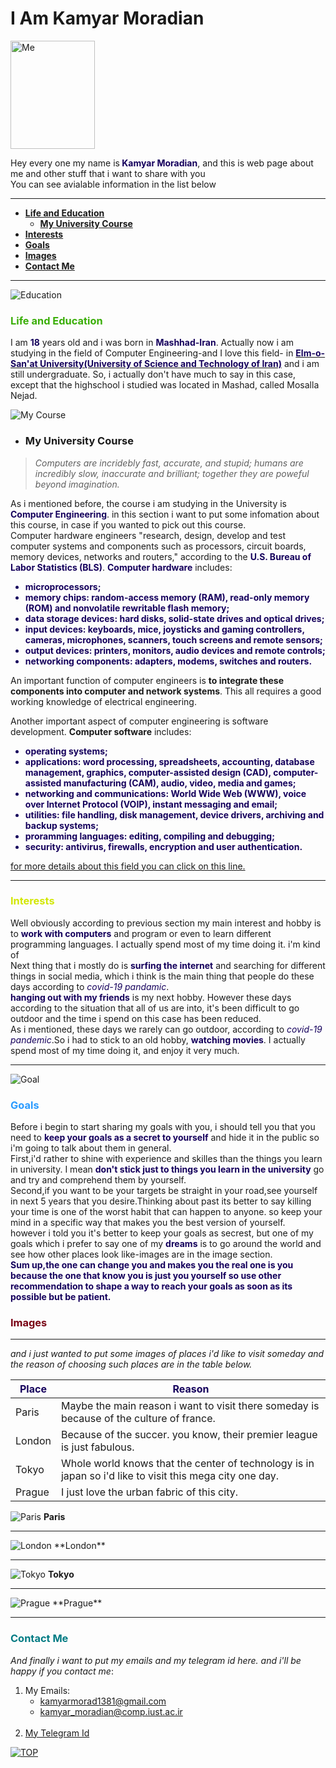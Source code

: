 <h1 id = "beginning">I Am Kamyar Moradian</h1>
<img src = "IMG-20201101-WA0017.jpg" alt = "Me" title = "Me" width = "135px" height = "173px" padding-left = "100px" >    

<p>Hey every one my name is<span style = "color : #15005C"><b> Kamyar Moradian</b></span>, and this is web page about me and other stuff that i want to share with you<br>
   You can see avialable information in the list below</p>
 
 ---

+ <a href = "#Edu"><strong>Life and Education</strong></a> 
   + <a href = "#Course"><strong>My University Course</strong></a> 
+ <a href = "#Interest"><strong>Interests</strong></a>
+ <a href = "#Goals"><strong>Goals</strong></a>
+ <a href = "#Images"><strong>Images</strong></a>
+ <a href = "#Contact"><strong>Contact Me</strong></a>

<!---
if wanted to write this code fully in html syntax ten it would be like it
   <ul>
        <a href="Edu">
            <li><strong>Life and Education</strong></li>
        </a>
        <ul>
            <a href="Course">
                <li><strong>My University Cours</strong></li>
            </a>
        </ul>
        <a href="#Interest">
            <li><strong>Interests</strong></li>
        </a>
        <a href="#Goals">
            <li><strong>Goals</strong></li>
        </a>
        <a href="#Images">
            <li><strong>Images</strong< /li>
        </a>
        <a href="#Contact">
            <li><strong>Contact Me</strong></li>
        </a>
    </ul>
-->

---
<img src = "./learning.jpg" alt = "Education" title = "Education">

### <span style = " color : #3AAE08 ">Life and Education</span>

<!---
<h3 style = " color : #3AAE08  ">Life and Education</h3> 
-->

<p id = "Life and Education">
   I am <b style = "color : #15005C">18</b> years old and i was born in <strong style = "color : #15005C">Mashhad-Iran</strong>. Actually now i am studying in the field of Computer Engineering-and I love this field- in <a href = "http://www.iust.ac.ir/en" title = "URL of My Uni WebSite"><b style = "color : #15005C">Elm-o-San'at University(University of Science and Technology of Iran)</b></a> and i am still undergraduate. So, i actually don't have much to say in this case, except that the highschool i studied was located in Mashad, called Mosalla Nejad.
</p>

<img src = "./Course.jpg" alt = "My Course" title = "My Course">

<ul><li><h3>My University Course</h3></li></ul>
<blockquote><em>Computers are incridebly fast, accurate, and stupid; humans are incredibly slow, inaccurate and brilliant; together they are poweful beyond imagination.</em></blockquote>
<p id = "Course">
   As i mentioned before, the course i am studying in the University is <b style = "color : #15005C">Computer Engineering</b>. in this section i want to put some infomation about this course, in case if  you wanted to pick out this course.<br>
   Computer hardware engineers "research, design, develop and test computer systems and components such as processors, circuit boards, memory devices, networks and routers," according to the <b style = "color : #15005C">U.S. Bureau of Labor Statistics (BLS)</b>. <b style = "color : #15005C">Computer hardware</b> includes:</p>

   <ul style = "color : #15005C">
   <li><b >microprocessors;</b></li>
      <li><b >memory chips: random-access memory (RAM), read-only memory (ROM) and nonvolatile rewritable flash memory;</b></li>
      <li><b >data storage devices: hard disks, solid-state drives and optical drives;</b></li>
      <li><b >input devices: keyboards, mice, joysticks and gaming controllers, cameras, microphones, scanners, touch screens and remote sensors;</b></li>
      <li><b >output devices: printers, monitors, audio devices and remote controls;</b></li>
      <li><b >networking components: adapters, modems, switches and routers.</b></li>
   </ul>
   <p>An important function of computer engineers is <b>to integrate these components into computer and network systems</b>. This all requires a good working knowledge of electrical engineering.</p>
   <p>Another important aspect of computer engineering is software development. <b>Computer software</b> includes:</p>
   <ul style = "color : #15005C">
      <li><b>operating systems;</b></li>
      <li><b>applications: word processing, spreadsheets, accounting, database management, graphics, computer-assisted design (CAD), computer-assisted manufacturing (CAM),              audio, video, media and games;</b></li>
      <li><b>networking and communications: World Wide Web (WWW), voice over Internet Protocol (VOIP), instant messaging and email;</b></li>
      <li><b>utilities: file handling, disk management, device drivers, archiving and backup systems;</b></li>
      <li><b>proramming languages: editing, compiling and debugging;</b></li>
      <li><b>security: antivirus, firewalls, encryption and user authentication.</b></li>
   </ul>
   <a href = "https://www.livescience.com/48326-computer-engineering.html#:~:text=Computer%20engineering%20is%20the%20branch,systems%20and%20other%20technological%20devices.">for more details about this field you can click on this line.</a>

---

### <span style = " color : #D2E704">Interests</span>

<!---
<h3 style = "color : #D2E704">Interests</h3>
-->

<p id = "Interest">
    Well obviously according to previous section my main interest and hobby is to <b style = "color : #15005C">work with computers</b> and program or even to learn different programming languages. I actually spend most of my time doing it. i'm kind of <br>
   Next thing that i mostly do is <b style = "color : #15005C">surfing the internet</b> and searching for different things in social media, which i think is the main thing that people do these days according  to <em style = "color : #15005C">covid-19 pandamic</em>.<br>
   <b style = "color : #15005C">hanging out with my friends</b> is my next hobby. However these days according to the situation that all of us are into, it's been difficult to go outdoor and the time i spend on this case has been reduced.<br>
    As i mentioned, these days we rarely can go outdoor, according to <em style = "color : #15005C">covid-19 pandemic</em>.So i had to stick to an old hobby, <b style = "color : #15005C">watching movies</b>. I actually spend most of my time doing it, and enjoy it very much.
</p>

---

<img src = "./goals.jpg" alt = "Goal" title = "Goal">

### <span style = " color : #2A9BFF">Goals</span>

<!---
<h3 style = "color : #2A9BFF">Goals</h3>
-->

<p id = "Goals">
Before i begin to start sharing my goals with you, i should tell you that you need to <b style = "color : #15005C">keep your goals as a secret to yourself</b> and hide it in the public so i'm going to talk about them in general.<br>
First,i'd rather to shine with experience and skilles than the things you learn in university. I mean <b style = "color : #15005C">don't stick just to things you learn in the university</b> go and try and comprehend them by yourself.<br>
Second,if you want to be your targets be straight in your road,see yourself in next 5 years that you desire.Thinking about past its better to say killing your time is one of the worst habit that can happen to anyone. so keep your mind in a specific way that makes you the best version of yourself.<br>
however i told you it's better to keep your goals as secrest, but one of my goals which i prefer to say one of my <b style = "color : #15005C">dreams</b> is to go around the world and see how other places look like-images are in the image section.<br>
<strong style = "color : #15005C">Sum up,the one can change you and makes you the real one is you because the one that know you is just you yourself so use other recommendation to shape a way to reach your goals as soon as its possible but be patient.</strong>
</p>

### <span style = " color : #780012" id = "Images">Images</span>

<!---
<h3 style = "color : #780012">Images</h3>
-->

--- 

_and i just wanted to put some images of places i'd like to visit someday and the reason of choosing such places are in the table below._

| <span style = "color : #15005C">Place</span>  | <span style = "color : #15005C">Reason</span> |
| ------ | ----------- |
| Paris  | Maybe the main reason i want to visit there someday is because of the culture of france. |
| London | Because of the succer. you know, their premier league is just fabulous. |
| Tokyo  | Whole world knows that the center of technology is in japan so i'd like to visit this mega city one day. |
| Prague | I just love the urban fabric of this city. |

<!---
<i>and i just added some images there of places that i'd like to visit someday.</i>
<table>
    <thead>
        <tr>
            <th>Place</th>
            <th>Reason</th>
        </tr>
    </thead>
    <tbody>
        <tr>
            <td>Paris</td>
            <td>Maybe the main reason i want to visit there someday is because of the culture of france.</td>
        </tr>
        <tr>
            <td>London</td>
            <td>Because of the succer. you know, their premier league is just fabulous.</td>
        </tr>
        <tr>
            <td>Tokyo</td>
            <td>Whole world knows that the center of technology is in japan so i'd like to visit this mega city one day.</td>
        </tr>
        <tr>
            <td>Prague</td>
            <td>I just love the urban fabric of this city.</td>
        </tr>
    </tbody>
</table>
-->

![Paris](https://images.adsttc.com/media/images/5d44/14fa/284d/d1fd/3a00/003d/large_jpg/eiffel-tower-in-paris-151-medium.jpg?1564742900"Paris")
**Paris**

<!----
<img src = "https://images.adsttc.com/media/images/5d44/14fa/284d/d1fd/3a00/003d/large_jpg/eiffel-tower-in-paris-151-medium.jpg?1564742900" alt = "Paris" title = "Paris">
<p><b>Lodon</b></p>
--->

<hr>
                                                                    
<img src = "./london.jpg" alt = "London" title = "London">
**London**

----
                                                                     
![Tokyo](https://stillmedab.olympic.org/media/Images/OlympicOrg/News/2020/03/24/2020-03-24-tokyo-thumbnail-01.jpg?interpolation=lanczos-none&resize=*:*"Tokyo")
**Tokyo**

<!--- <img src = "https://stillmedab.olympic.org/media/Images/OlympicOrg/News/2020/03/24/2020-03-24-tokyo-thumbnail-01.jpg?interpolation=lanczos-none&resize=*:*" alt = "Tokyo" title = "Tokyo">
<p><b>Tokyo</b></p> --->

----
                                                                     
<img src = "./prague.jpg" alt = "Prague" title = "Prague">
**Prague**
                                                                     
<hr>

### <span style = " color : #007B83" id = "Contact">Contact Me</span>

<!--- <h3 style = "color : "#007B83" id =  "contact">Contact Me</h3> --->

*And finally i want to put my emails and my telegram id here. and i'll be happy if you contact me*: <br>

<!--- <p>And finally i want to put my emails and my telegram id here. and i'll be happy if you contact me:</p> --->

1. My Emails:
   + kamyarmorad1381@gmail.com<br>
   + kamyar_moradian@comp.iust.ac.ir<br>
   <br>
2. [My Telegram Id](https://t.me/Kami_2002 "My telegram Id(click on it)")<br>

<!---
<ol>
   <li>My Emails</li>
   <ul>
      <li>kamyarmorad1381@gmail.com</li>
      <li>kamyar_moradian@comp.iust.ac.ir</li>
   </ul>
   <a href = "https://t.me/Kami_2002" title = "My telegram Id(click on it)"><li>My Telegram Id</li></a>
</ol>
-->

<a href = "#beginning"> ![TOP](./mainupperArrow.png) </a>
<!-- <a href = "#beginning"><img src = "./mainupperArrow.png" alt = "TOP"></a> -->
